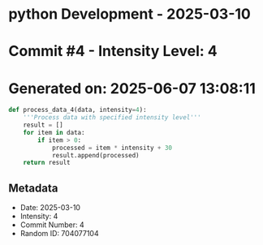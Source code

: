 ﻿# python Development - 2025-03-10
# Commit #4 - Intensity Level: 4
# Generated on: 2025-06-07 13:08:11
```python
def process_data_4(data, intensity=4):
    '''Process data with specified intensity level'''
    result = []
    for item in data:
        if item > 0:
            processed = item * intensity + 30
            result.append(processed)
    return result
```
## Metadata
- Date: 2025-03-10
- Intensity: 4
- Commit Number: 4
- Random ID: 704077104
